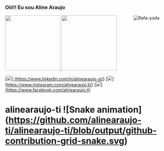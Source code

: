 <h3> Oiii!! Eu sou Aline Araujo</h3>
<a href="https://github.com/alinearaujo-ti">
<img height="180em" src="https://github-readme-stats.vercel.app/api?username=alinearaujo-ti&show_icons=true&theme=dracula&include_all_commits=true&count_private=true"/>
<img height="180em" src="https://github-readme-stats.vercel.app/api/top-langs/?username=alinearaujo-ti&layout=compact&langs_count=16&theme=dracula"/>

<img align="right" alt="Rafa-yoda" src="https://cdn.discordapp.com/attachments/795358919417397249/825430589581688872/hi.gif">

[<img src="https://img.shields.io/badge/linkedin-%230077B5.svg?&style=for-the-badge&logo=linkedin&logoColor=white" >]  (https://www.linkedin.com/in/alinearaujo-si/) 
[<img src = "https://img.shields.io/badge/instagram-%23E4405F.svg?&style=for-the-badge&logo=instagram&logoColor=white">]  (https://www.instagram.com/alinearaujo.ti/) 
[<img src = "https://img.shields.io/badge/facebook-%231877F2.svg?&style=for-the-badge&logo=facebook&logoColor=white">]  (https://www.facebook.com/alinearaujo.ti)

# alinearaujo-ti  ![Snake animation]  (https://github.com/alinearaujo-ti/alinearaujo-ti/blob/output/github-contribution-grid-snake.svg)
